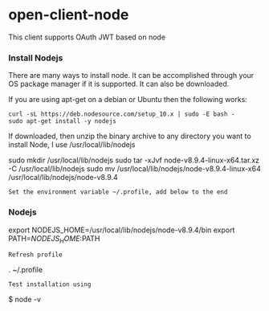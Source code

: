 # open-client-node
This client supports OAuth JWT based on node

### Install Nodejs

There are many ways to install node. It can be accomplished through your OS package manager if it is supported. It can also be downloaded. 

If you are using apt-get on a debian or Ubuntu then the following works:

    curl -sL https://deb.nodesource.com/setup_10.x | sudo -E bash -
    sudo apt-get install -y nodejs

If downloaded, then unzip the binary archive to any directory you want to install Node, I use /usr/local/lib/nodejs

 sudo mkdir /usr/local/lib/nodejs
 sudo tar -xJvf node-v8.9.4-linux-x64.tar.xz -C /usr/local/lib/nodejs 
 sudo mv /usr/local/lib/nodejs/node-v8.9.4-linux-x64 /usr/local/lib/nodejs/node-v8.9.4

    Set the environment variable ~/.profile, add below to the end

### Nodejs
export NODEJS_HOME=/usr/local/lib/nodejs/node-v8.9.4/bin
export PATH=$NODEJS_HOME:$PATH

    Refresh profile

. ~/.profile

    Test installation using

$ node -v
